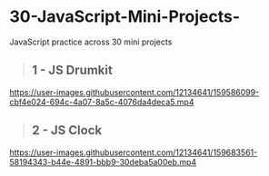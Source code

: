 # 30-JavaScript-Mini-Projects-
JavaScript practice across 30 mini projects

>## 1 - JS Drumkit
https://user-images.githubusercontent.com/12134641/159586099-cbf4e024-694c-4a07-8a5c-4076da4deca5.mp4
>## 2 - JS Clock
https://user-images.githubusercontent.com/12134641/159683561-58194343-b44e-4891-bbb9-30deba5a00eb.mp4

